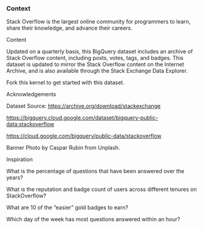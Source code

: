 ### Context

Stack Overflow is the largest online community for programmers to learn, share their knowledge, and advance their careers.

Content

Updated on a quarterly basis, this BigQuery dataset includes an archive of Stack Overflow content, including posts, votes, tags, and badges. This dataset is updated to mirror the Stack Overflow content on the Internet Archive, and is also available through the Stack Exchange Data Explorer.

Fork this kernel to get started with this dataset.

Acknowledgements

Dataset Source: https://archive.org/download/stackexchange

https://bigquery.cloud.google.com/dataset/bigquery-public-data:stackoverflow

https://cloud.google.com/bigquery/public-data/stackoverflow

Banner Photo by Caspar Rubin from Unplash.

Inspiration

What is the percentage of questions that have been answered over the years?

What is the reputation and badge count of users across different tenures on StackOverflow?

What are 10 of the “easier” gold badges to earn?

Which day of the week has most questions answered within an hour?
